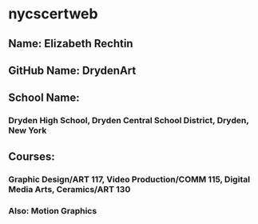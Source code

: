 # nycscertweb
## Name: Elizabeth Rechtin
## GitHub Name: DrydenArt
## School Name: 
### Dryden High School, Dryden Central School District, Dryden, New York
## Courses: 
### Graphic Design/ART 117, Video Production/COMM 115, Digital Media Arts, Ceramics/ART 130
### Also: Motion Graphics
